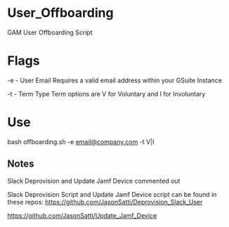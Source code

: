 # User_Offboarding
GAM User Offboarding Script

# Flags

-e - User Email
  Requires a valid email address within your GSuite Instance
  
-t - Term Type
  Term options are V for Voluntary and I for Involuntary 
  
# Use

bash offboarding.sh -e email@company.com -t V|I


## Notes
Slack Deprovision and Update Jamf Device commented out

Slack Deprovision Script and Update Jamf Device script can be found in these repos:
https://github.com/JasonSatti/Deprovision_Slack_User

https://github.com/JasonSatti/Update_Jamf_Device
